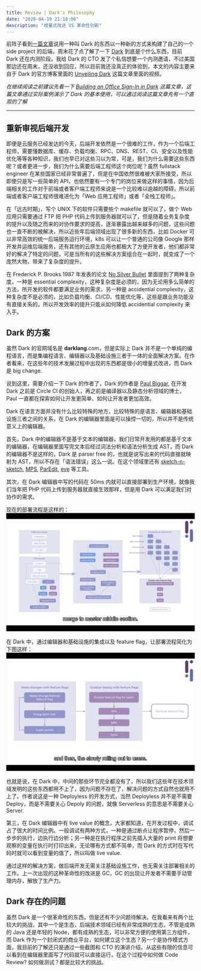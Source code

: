 ```yaml
---
title: Review | Dark's Philosophy
date: "2020-04-19 21:18:00"
description: "增量式改进 VS 革命性创新"
---
```

前阵子看到[一篇文章](https://macwright.org/2020/03/29/dark.html)说用一种叫 Dark 的东西以一种新的方式来构建了自己的一个 side project 的后端，周末花了点了解了一下 [Dark](https://darklang.com) 到底是个什么东西，目前 Dark 还在内测阶段，我给 Dark 的 CTO 发了个私信想要一个内测邀请，不过美国那边还在周末，还没收到回应，所以目前我还没真正的体验到，本文的内容主要来自于 Dark 的官方博客里面的 [Unveiling Dark](https://medium.com/darklang/unveiling-dark-e0be6f1e0b06) 这篇文章里面的视频。

*在继续阅读之前建议先看一下 [Building an Office Sign-In in Dark](https://medium.com/darklang/building-an-office-sign-in-in-dark-c2d980560695) 这篇文章，这篇文章通过实际案例演示了 Dark 的基本使用，可以通过阅读这篇文章先有一个直观的了解*

---
## 重新审视后端开发

即便是云服务已经发达的今天，后端开发依然是一个很难的工作，作为一个后端工程师，需要懂数据库、缓存、负载均衡、RPC、DNS、REST、CI、安全以及性能优化等等各种知识，我们也早已对这些习以为常，可是，我们为什么需要这些东西呢？或者更进一步，我们为什么需要后端工程师这个岗位呢？虽然 fullstack engineer 在某些国家已经非常普遍了，但是在中国依然很难被大家所接受，所以即使只是写一些简单的 API，也依然要有一个专门的岗位来做这样的事情，因为后端相关的工作对于前端或者客户端工程师来说是一个比较难以逾越的障碍，所以前端或者客户端工程师很难进化为「Web 应用工程师」或者「全栈工程师」。

在「远古时期」，写个 UNIX 下的软件只需要些个 makefile 就可以了，做个 Web 应用只需要通过 FTP 把 PHP 代码上传到服务器就可以了，但是随着业务复杂度的提升以及随之而来的对协作要求的提高，逐渐暴露出越来越多的问题，这些问题也一直不断的被解决，所以近些年后端领域出现了很多新的东西，比如 Docker 可以非常高效的统一后端服务运行环境，k8s 可以让一个普通的公司像 Google 那样开发并运维后端服务，还有其他的云原生应用也都极大了方便开发者，他们都非常好的解决了特定的问题，可是当所有的这些解决方案组合在一起时，就变成了一个庞然大物，带来了复杂度的提升。

在 Frederick P. Brooks 1987 年发表的论文 [No Silver Bullet](https://dl.acm.org/doi/10.1109/MC.1987.1663532) 里面提到了两种复杂度，一种是 essential complexity，这种复杂度是必须的，因为无论用多么简单的方法，所开发的软件都要满足业务的需求，另一种是 accidential complexity，这种复杂度不是必须的，比如负载均衡、CI/CD、性能优化等，这些是跟业务功能没有直接关系的，所以开发效率的提升只能从如何降低 accidential complexity 来入手。

## Dark 的方案

虽然 Dark 的官网域名是 **darklang**.com，但是实际上 Dark 并不是一个单纯的编程语言，而是集编程语言、编辑器以及基础设施三者于一体的全面解决方案。在作者看来，在这些年的技术发展过程中出现的东西都是很小的增量式改进，而 Dark 是 big change.

说到这里，需要介绍一下 Dark 的作者了，Dark 的作者是 [Paul Biggar](https://twitter.com/paulbiggar), 在开发 Dark 之前是 Circle CI 的创始人，再之前是编译器以及静态分析领域的博士，Paul 一直都在探索如何让开发更简单、如何让开发者更加高效。

Dark 在语言方面并没有什么比较特殊的地方，比较特殊的是语言、编辑器和基础设施三者之间的关系，在 Dark 的编辑器里面是可以操控一切的，所以并不是传统意义上的编辑器。

首先，Dark 中的编辑器不是基于文本的编辑器，我们日常开发用的都是基于文本的编辑器，在编辑器里面写完文本后经过词法分析和语法分析生成 AST，而 Dark 的编辑器不是这样的，Dark 是 parser free 的，也就是说写出来的代码直接就映射为 AST，所以不存在「语法错误」这么一说。在这个领域里还有 [sketch-n-sketch](https://ravichugh.github.io/sketch-n-sketch/), [MPS](https://www.jetbrains.com/mps/), [ParEdit](https://www.emacswiki.org/emacs/ParEdit), [eve](https://www.emacswiki.org/emacs/ParEdit) 等工具。

其次，在 Dark 编辑器中写的代码在 50ms 内就可以直接部署到生产环境，就像我们当年把 PHP 代码上传到服务器就直接生效那样，但是用 Dark 可以满足我们对协作的需求。

现在的部署流程是这样的：
![The old way](./assets/dark-old-way.png)

在 Dark 中，通过编辑器和基础设施的集成以及 feature flag，让部署流程简化为下图这样：
![dark's way](./assets/dark-way.png)

也就是说，在 Dark 中，中间的那些环节完全都没有了，所以我们这些年在技术领域发明的这些东西都用不上了，因为问题不存在了，解决问题的方式自然也就用不上了。作者说这是一种 Deployless 的开发方式，当然 Deployless 并不是不需要 Deploy，而是不需要关心 Depoly 的问题，就像 Serverless 的意思是不需要关心 Server.

第三，在 Dark 编辑器中有 live value 的概念，大家都知道，在开发过程中，调试占了很大的时间比例。一般调试有两种方式，一种是通过断点让程序暂停，然后一步步的执行，边执行边分析；另一种是在执行程序之前先插入大量的 print 将想要观察的变量在执行时打印出来，无论哪有方式都不简单，而 Dark 的方式时在写代码时就可以看到变量的值了，所以叫做 live value.

通过这样的解决方案，做后端开发无需关注基础设施工作，也无需关注部署相关的工作。上一次出现的这种革命性的改进是 GC，GC 的出现让开发者不需要手动管理内存，解放了生产力。

## Dark 存在的问题

虽然 Dark 是一个很革命性的东西，但是还有不少问题待解决。在我看来有两个比较大的挑战，其中一个是生态，后端技术领域已经有非常成熟的生态，不管是成熟的 Java 还是年轻的 Node，都有成熟的生态，可以非常方便的使用第三方组件，而 Dark 作为一个封闭式的商业平台，如何建立这个生态？另一个是协作模式方面，我目前的了解还只是通过一些截图和 CTO 的演讲介绍，从这些有限的信息可以看到在编辑器里面写了代码就可以直接运行，在这个过程中如何做 Code Review? 如何做测试？都是比较大的挑战。